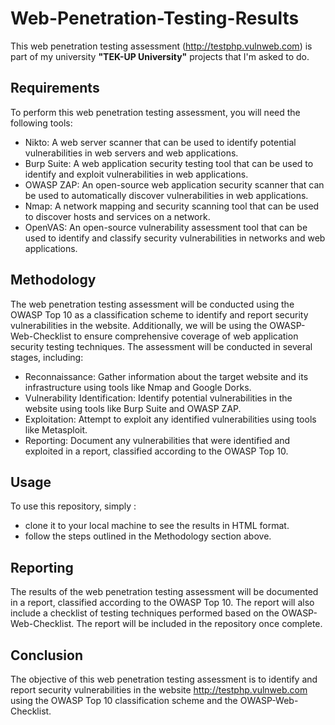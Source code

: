 # Web-Penetration-Testing-Results
This web penetration testing assessment (http://testphp.vulnweb.com) is part of my university <b>"TEK-UP University"</b> projects that I'm asked to do.
## Requirements
To perform this web penetration testing assessment, you will need the following tools:
- Nikto: A web server scanner that can be used to identify potential vulnerabilities in web servers and web applications.
- Burp Suite: A web application security testing tool that can be used to identify and exploit vulnerabilities in web applications.
- OWASP ZAP: An open-source web application security scanner that can be used to automatically discover vulnerabilities in web applications.
- Nmap: A network mapping and security scanning tool that can be used to discover hosts and services on a network.
- OpenVAS: An open-source vulnerability assessment tool that can be used to identify and classify security vulnerabilities in networks and web applications.
## Methodology
The web penetration testing assessment will be conducted using the OWASP Top 10 as a classification scheme to identify and report security vulnerabilities in the website. Additionally, we will be using the OWASP-Web-Checklist to ensure comprehensive coverage of web application security testing techniques. The assessment will be conducted in several stages, including:
- Reconnaissance: Gather information about the target website and its infrastructure using tools like Nmap and Google Dorks.
- Vulnerability Identification: Identify potential vulnerabilities in the website using tools like Burp Suite and OWASP ZAP.
- Exploitation: Attempt to exploit any identified vulnerabilities using tools like Metasploit.
- Reporting: Document any vulnerabilities that were identified and exploited in a report, classified according to the OWASP Top 10.
## Usage
To use this repository, simply :
- clone it to your local machine to see the results in HTML format.
- follow the steps outlined in the Methodology section above.
## Reporting
The results of the web penetration testing assessment will be documented in a report, classified according to the OWASP Top 10. The report will also include a checklist of testing techniques performed based on the OWASP-Web-Checklist. The report will be included in the repository once complete.
## Conclusion
The objective of this web penetration testing assessment is to identify and report security vulnerabilities in the website http://testphp.vulnweb.com using the OWASP Top 10 classification scheme and the OWASP-Web-Checklist.
